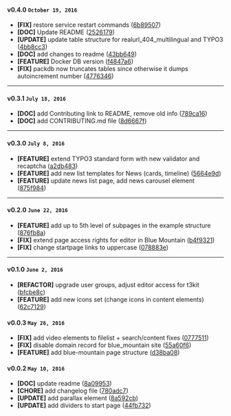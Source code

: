 
#### v0.4.0 `October 19, 2016`
- **[FIX]** restore service restart commands ([6b89507](https://github.com/t3kit/t3kit_db/commit/6b89507))
- **[DOC]** Update README ([2526179](https://github.com/t3kit/t3kit_db/commit/2526179))
- **[UPDATE]** update table structure for realurl_404_multilingual and TYPO3 ([4bb8cc3](https://github.com/t3kit/t3kit_db/commit/4bb8cc3))
- **[DOC]** add changes to readme ([43bb649](https://github.com/t3kit/t3kit_db/commit/43bb649))
- **[FEATURE]** Docker DB version ([f4847a6](https://github.com/t3kit/t3kit_db/commit/f4847a6))
- **[FIX]** packdb now truncates tables since otherwise it dumps autoincrement number ([4776346](https://github.com/t3kit/t3kit_db/commit/4776346))

***

#### v0.3.1 `July 18, 2016`
- **[DOC]** add Contributing link to README, remove old info ([789ca16](https://github.com/t3kit/t3kit_db/commit/789ca16))
- **[DOC]** add CONTRIBUTING.md file ([8d6667f](https://github.com/t3kit/t3kit_db/commit/8d6667f))

***

#### v0.3.0 `July 8, 2016`
- **[FEATURE]** extend TYPO3 standard form with new validator and recaptcha ([a2db483](https://github.com/t3kit/t3kit_db/commit/a2db483))
- **[FEATURE]** add new list templates for News (cards, timeline) ([5664e9d](https://github.com/t3kit/t3kit_db/commit/5664e9d))
- **[FEATURE]** update news list page, add news carousel element ([875f984](https://github.com/t3kit/t3kit_db/commit/875f984))

***

#### v0.2.0 `June 22, 2016`
- **[FEATURE]** add up to 5th level of subpages in the example structure ([876fb8a](https://github.com/t3kit/t3kit_db/commit/876fb8a))
- **[FIX]** extend page access rights for editor in Blue Mountain ([b4f9321](https://github.com/t3kit/t3kit_db/commit/b4f9321))
- **[FIX]** change startpage links to uppercase ([078883e](https://github.com/t3kit/t3kit_db/commit/078883e))

***
#### v0.1.0 `June 2, 2016`
- **[REFACTOR]** upgrade user groups, adjust editor access for t3kit ([bfcbe8c](https://github.com/t3kit/t3kit_db/commit/bfcbe8c))
- **[FEATURE]** add new icons set (change icons in content elements) ([62c7129](https://github.com/t3kit/t3kit_db/commit/62c7129))

#### v0.0.3 `May 26, 2016`
- **[FIX]** add video elements to filelist + search/content fixes ([0777511](https://github.com/t3kit/t3kit_db/commit/0777511))
- **[FIX]** disable domain record for blue_mountain site ([55a60f6](https://github.com/t3kit/t3kit_db/commit/55a60f6))
- **[FEATURE]** add blue-mountain page structure ([d38ba08](https://github.com/t3kit/t3kit_db/commit/d38ba08))

#### v0.0.2 `May 10, 2016`
- **[DOC]** update readme ([8a09953](https://github.com/t3kit/t3kit_db/commit/8a09953))
- **[CHORE]** add changelog file ([780adc7](https://github.com/t3kit/t3kit_db/commit/780adc7))
- **[UPDATE]** add parallax element ([8a592cb](https://github.com/t3kit/t3kit_db/commit/8a592cb))
- **[UPDATE]** add dividers to start page ([44fb732](https://github.com/t3kit/t3kit_db/commit/44fb732))

